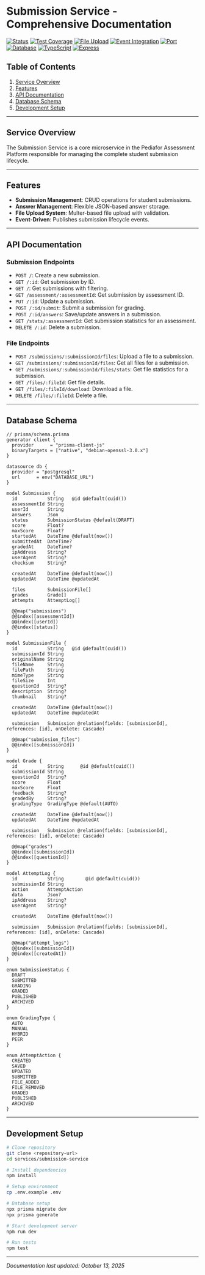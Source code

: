# Submission Service - Comprehensive Documentation

[![Status](https://img.shields.io/badge/Status-Production%20Ready-success)](.)
[![Test Coverage](https://img.shields.io/badge/Tests-High%20Test%20Coverage-success)](.)
[![File Upload](https://img.shields.io/badge/File%20Upload-Complete%20System-brightgreen)](.)
[![Event Integration](https://img.shields.io/badge/Events-RabbitMQ%20Ready-FF6600?logo=rabbitmq)](.)
[![Port](https://img.shields.io/badge/Port-4002-blue)](.)
[![Database](https://img.shields.io/badge/Database-PostgreSQL-336791?logo=postgresql)](.)
[![TypeScript](https://img.shields.io/badge/TypeScript-5.x-blue?logo=typescript)](.)
[![Express](https://img.shields.io/badge/Express.js-4.x-green?logo=express)](.)

## Table of Contents

1. [Service Overview](#service-overview)
2. [Features](#features)
3. [API Documentation](#api-documentation)
4. [Database Schema](#database-schema)
5. [Development Setup](#development-setup)

---

## Service Overview

The Submission Service is a core microservice in the Pediafor Assessment Platform responsible for managing the complete student submission lifecycle.

---

## Features

- **Submission Management**: CRUD operations for student submissions.
- **Answer Management**: Flexible JSON-based answer storage.
- **File Upload System**: Multer-based file upload with validation.
- **Event-Driven**: Publishes submission lifecycle events.

---

## API Documentation

### Submission Endpoints

- `POST /`: Create a new submission.
- `GET /:id`: Get submission by ID.
- `GET /`: Get submissions with filtering.
- `GET /assessment/:assessmentId`: Get submission by assessment ID.
- `PUT /:id`: Update a submission.
- `POST /:id/submit`: Submit a submission for grading.
- `POST /:id/answers`: Save/update answers in a submission.
- `GET /stats/:assessmentId`: Get submission statistics for an assessment.
- `DELETE /:id`: Delete a submission.

### File Endpoints

- `POST /submissions/:submissionId/files`: Upload a file to a submission.
- `GET /submissions/:submissionId/files`: Get all files for a submission.
- `GET /submissions/:submissionId/files/stats`: Get file statistics for a submission.
- `GET /files/:fileId`: Get file details.
- `GET /files/:fileId/download`: Download a file.
- `DELETE /files/:fileId`: Delete a file.

---

## Database Schema

```prisma
// prisma/schema.prisma
generator client {
  provider      = "prisma-client-js"
  binaryTargets = ["native", "debian-openssl-3.0.x"]
}

datasource db {
  provider = "postgresql"
  url      = env("DATABASE_URL")
}

model Submission {
  id           String   @id @default(cuid())
  assessmentId String
  userId       String
  answers      Json
  status       SubmissionStatus @default(DRAFT)
  score        Float?
  maxScore     Float?
  startedAt    DateTime @default(now())
  submittedAt  DateTime?
  gradedAt     DateTime?
  ipAddress    String?
  userAgent    String?
  checksum     String?
  
  createdAt    DateTime @default(now())
  updatedAt    DateTime @updatedAt
  
  files        SubmissionFile[]
  grades       Grade[]
  attempts     AttemptLog[]
  
  @@map("submissions")
  @@index([assessmentId])
  @@index([userId])
  @@index([status])
}

model SubmissionFile {
  id           String   @id @default(cuid())
  submissionId String
  originalName String
  fileName     String
  filePath     String
  mimeType     String
  fileSize     Int
  questionId   String?
  description  String?
  thumbnail    String?
  
  createdAt    DateTime @default(now())
  updatedAt    DateTime @updatedAt
  
  submission   Submission @relation(fields: [submissionId], references: [id], onDelete: Cascade)
  
  @@map("submission_files")
  @@index([submissionId])
}

model Grade {
  id           String      @id @default(cuid())
  submissionId String
  questionId   String?
  score        Float
  maxScore     Float
  feedback     String?
  gradedBy     String?
  gradingType  GradingType @default(AUTO)
  
  createdAt    DateTime @default(now())
  updatedAt    DateTime @updatedAt
  
  submission   Submission @relation(fields: [submissionId], references: [id], onDelete: Cascade)
  
  @@map("grades")
  @@index([submissionId])
  @@index([questionId])
}

model AttemptLog {
  id           String        @id @default(cuid())
  submissionId String
  action       AttemptAction
  data         Json?
  ipAddress    String?
  userAgent    String?
  
  createdAt    DateTime @default(now())
  
  submission   Submission @relation(fields: [submissionId], references: [id], onDelete: Cascade)
  
  @@map("attempt_logs")
  @@index([submissionId])
  @@index([createdAt])
}

enum SubmissionStatus {
  DRAFT
  SUBMITTED
  GRADING
  GRADED
  PUBLISHED
  ARCHIVED
}

enum GradingType {
  AUTO
  MANUAL
  HYBRID
  PEER
}

enum AttemptAction {
  CREATED
  SAVED
  UPDATED
  SUBMITTED
  FILE_ADDED
  FILE_REMOVED
  GRADED
  PUBLISHED
  ARCHIVED
}
```

---

## Development Setup

```bash
# Clone repository
git clone <repository-url>
cd services/submission-service

# Install dependencies
npm install

# Setup environment
cp .env.example .env

# Database setup
npx prisma migrate dev
npx prisma generate

# Start development server
npm run dev

# Run tests
npm test
```

---

*Documentation last updated: October 13, 2025*
